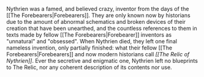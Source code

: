 Nythrien was a famed, and believed crazy, inventor from the days of the [[The Forebearers|Forebearers]]. They are only known now by historians due to the amount of abnormal schematics and broken devices of their creation that have been unearthed, and the countless references to them in texts made by fellow [[The Forebearers|Forebearer]] inventors as "unnatural" and "obsessed". When Nythrien died, they left one final nameless invention, only partially finished: what their fellow [[The Forebearers|Forebearers]] and now modern historians call _[[The Relic of Nythrien]]_. Ever the secretive and enigmatic one, Nythrien left no blueprints to The Relic, nor any coherent description of its contents nor use.